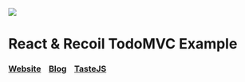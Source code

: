 ![](https://github.com/tastejs/todomvc/blob/master/media/logo.png?raw=true)
# React & Recoil TodoMVC Example


### [Website](http://todomvc.com)&nbsp;&nbsp;&nbsp;&nbsp;[Blog](http://blog.tastejs.com)&nbsp;&nbsp;&nbsp;&nbsp;[TasteJS](http://tastejs.com)